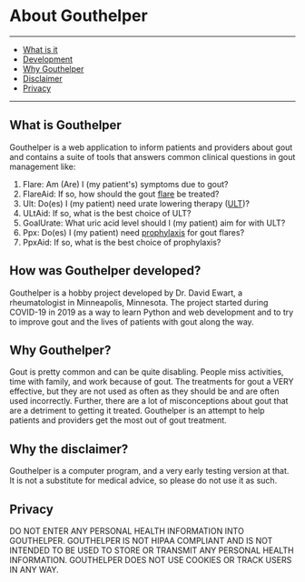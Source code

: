 # About Gouthelper

---

- [What is it](#what-is-it)
- [Development](#development)
- [Why Gouthelper](#why-gouthelper)
- [Disclaimer](#disclaimer)
- [Privacy](#privacy)

---

## <span id="what-is-it">What is Gouthelper</span>

Gouthelper is a web application to inform patients and providers about gout and contains a suite of tools that answers
common clinical questions in gout management like:

1. Flare: Am (Are) I (my patient's) symptoms due to gout?
2. FlareAid: If so, how should the gout [flare](/treatments/about/flare/) be treated?
3. Ult: Do(es) I (my patient) need urate lowering therapy ([ULT](/treatments/about/ult/))?
4. ULtAid: If so, what is the best choice of ULT?
5. GoalUrate: What uric acid level should I (my patient) aim for with ULT?
6. Ppx: Do(es) I (my patient) need [prophylaxis](/treatments/about/ppx/) for gout flares?
7. PpxAid: If so, what is the best choice of prophylaxis?

## <span id="development">How was Gouthelper developed?</span>

Gouthelper is a hobby project developed by Dr. David Ewart, a rheumatologist in Minneapolis, Minnesota. The project started
during COVID-19 in 2019 as a way to learn Python and web development and to try to improve gout and the lives of patients with gout along the way.

## <span id="why-gouthelper">Why Gouthelper?</span>

Gout is pretty common and can be quite disabling. People miss activities, time with family, and work because of gout. The
treatments for gout a VERY effective, but they are not used as often as they should be and are often used incorrectly. Further,
there are a lot of misconceptions about gout that are a detriment
to getting it treated. Gouthelper is an attempt to help patients and providers get the most out of gout treatment.

## <span id="disclaimer">Why the disclaimer?</span>

Gouthelper is a computer program, and a very early testing version at that. It is not a substitute for medical advice, so
please do not use it as such.

## <span id="privacy">Privacy</span>

DO NOT ENTER ANY PERSONAL HEALTH INFORMATION INTO GOUTHELPER. GOUTHELPER IS NOT HIPAA COMPLIANT AND IS NOT INTENDED TO BE USED
TO STORE OR TRANSMIT ANY PERSONAL HEALTH INFORMATION. GOUTHELPER DOES NOT USE COOKIES OR TRACK USERS IN ANY WAY.
